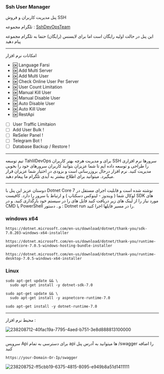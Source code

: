 ### Ssh User Manager
پنل مدیریت کاربران و فروش SSH

تلگرام مجموعه : [SshDevOpsTeam](https://t.me/SshDevOpsTeam)

این پنل در حالت اولیه رایگان است اما برای لایسنس (رایگان) حتما به تلگرام مجموعه پیام دهید

---

امکانات نرم افزار
- :ok: Language Farsi
- :ok: Add Multi Server
- :ok: Add Multi User
- :ok: Check Online User Per Server
- :ok: User Count Limitation
- :ok: Manual Kill User
- :ok: Manual Disable User
- :ok: Auto Disable User
- :ok: Auto Kill User
- :ok: RestApi
- [ ] User Traffic Limitaion
- [ ] Add User Bulk !
- [ ] ReSeler Panel !
- [ ] Telegram Bot !
- [ ] Database Backup / Restore !
---

تیم توسعه TahlilDevOps برای و مدیریت هرچه بهتر کاربران SSH سرورها 
نرم افزاری را طراحی و توسعه داده ایم تا شما عزیزان بتوانید کاربران سرورهای خود را بخوبی مدیریت کنید.
نرم افزار درحال بروزرسانی است و بزودی در اختیار شما عزیزان قرار میگیرد.
میتوانید برای اطلاع بیشتر به آیدی تلگرام ما پیغام دهید.

---

دوستان عزیز این پنل با Dotnet Core 7 نوشته شده است و قابلیت اجرای مستقل در لوکال شما ( ویندوز - لینوکس دسکتاپ ) و ارتباط با سرور را دارد.
کافیست SDK های مورد نیاز را از لینک های زیر دریافت کنید
فایل های را در سیستم خود بارگذاری کنید. و در CMD یا PowerShell و.. 
دستور : Dotnet run
را در مسیر فایلها اجرا کنید.

### windows x64
```
https://dotnet.microsoft.com/en-us/download/dotnet/thank-you/sdk-7.0.203-windows-x64-installer
```
```
https://dotnet.microsoft.com/en-us/download/dotnet/thank-you/runtime-aspnetcore-7.0.5-windows-hosting-bundle-installer
```
```
https://dotnet.microsoft.com/en-us/download/dotnet/thank-you/runtime-desktop-7.0.5-windows-x64-installer
```

### Linux
```
sudo apt-get update && \
  sudo apt-get install -y dotnet-sdk-7.0
```
```
sudo apt-get update && \
  sudo apt-get install -y aspnetcore-runtime-7.0
```
```
sudo apt-get install -y dotnet-runtime-7.0

```
---



محیط نرم افزار :


![238208712-40fac19a-7795-4aed-b751-3e8d888813100000](https://github.com/azureDevOpsTeam/SshUserManager/assets/134445691/99127086-42c0-4dfe-85e2-386dc723e202)

---

سرویس Api 
برای دسترسی به تمام api ها میتوانید به آدرس پنل 
/swagger
را اضافه کنید

```
https://your-Domain-Or-Ip/swagger
```

![238208752-ff5cbb19-6375-4815-8095-e949b8a51d1411111](https://github.com/azureDevOpsTeam/SshUserManager/assets/134445691/886b38f4-c0a3-4b81-929b-919beedc5fa6)


